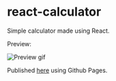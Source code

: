 # react-calculator
Simple calculator made using React.

Preview:

![Preview gif](https://media.giphy.com/media/YC8XmbbqDa1n7jwiNT/giphy.gif)

Published [here](https://knlju.github.io/react-calculator/) using Github Pages.
